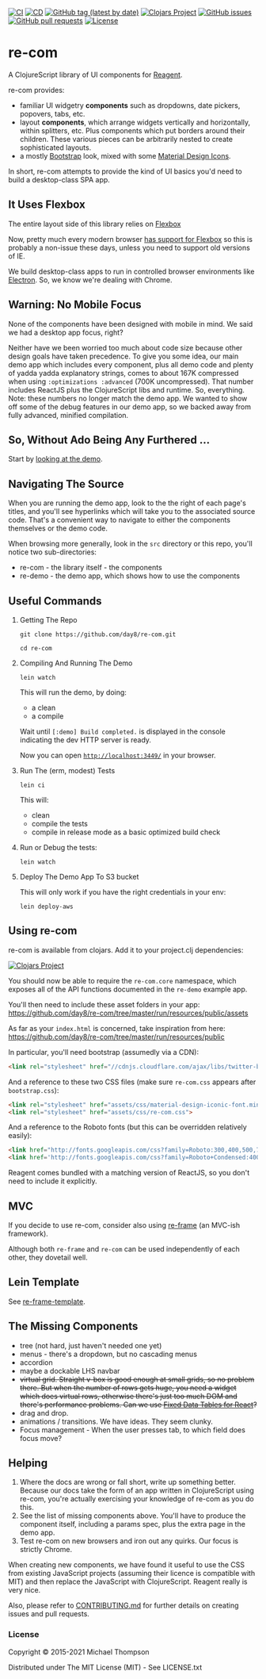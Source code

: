 [![CI](https://github.com/day8/re-com/workflows/ci/badge.svg)](https://github.com/day8/re-com/actions?workflow=ci)
[![CD](https://github.com/day8/re-com/workflows/cd/badge.svg)](https://github.com/day8/re-com/actions?workflow=cd)
[![GitHub tag (latest by date)](https://img.shields.io/github/v/tag/day8/re-com?style=flat)](https://github.com/day8/re-com/tags)
[![Clojars Project](https://img.shields.io/clojars/v/re-com.svg)](https://clojars.org/re-com)
[![GitHub issues](https://img.shields.io/github/issues-raw/day8/re-com?style=flat)](https://github.com/day8/re-com/issues)
[![GitHub pull requests](https://img.shields.io/github/issues-pr/day8/re-com)](https://github.com/day8/re-com/pulls)
[![License](https://img.shields.io/github/license/day8/re-com.svg)](license.txt)

# re-com

A ClojureScript library of UI components for [Reagent](http://reagent-project.github.io). 

re-com provides:

* familiar UI widgetry **components** such as dropdowns, date pickers, popovers, tabs, etc.
* layout **components**, which arrange widgets vertically and horizontally, within
  splitters, etc. Plus components
  which put borders around their children. These various pieces can be arbitrarily nested
  to create sophisticated layouts.
* a mostly [Bootstrap](http://getbootstrap.com/) look, mixed with
  some [Material Design Icons](http://zavoloklom.github.io/material-design-iconic-font/icons.html).

In short, re-com attempts to provide the kind of UI basics you'd need to build a desktop-class SPA app.

## It Uses Flexbox

The entire layout side of this library relies on 
[Flexbox](http://css-tricks.com/snippets/css/a-guide-to-flexbox/)

Now, pretty much every modern browser
[has support for Flexbox](http://caniuse.com/#feat=flexbox) so 
this is probably a non-issue these days, unless you need to 
support old versions of IE.

We build desktop-class apps to run in controlled browser environments
like [Electron](https://electron.atom.io).  So, we know we're dealing with Chrome.

## Warning: No Mobile Focus

None of the components have been designed with mobile in mind. We said we had a desktop app focus, right?

Neither have we been worried too much about code size because other design goals have
taken precedence. To give you some idea, our main demo app which includes every component, plus all demo
code and plenty of yadda yadda explanatory strings, comes to about 167K compressed when
using `:optimizations :advanced` (700K uncompressed).
That number includes ReactJS plus the ClojureScript libs and runtime. So, everything.
Note:  these numbers no longer match the demo app. We wanted to show off some of the debug features in our demo app, 
so we backed away from fully advanced, minified compilation. 

## So, Without Ado Being Any Furthered ...

Start by [looking at the demo](https://re-com.day8.com.au).

## Navigating The Source

When you are running the demo app, look to the the right of each page's titles, and you'll see hyperlinks
which will take you to the associated source code.  That's a convenient way to navigate to either
the components themselves or the demo code.

When browsing more generally, look in the `src` directory or this repo, you'll notice
two sub-directories:

  - re-com - the library itself - the components
  - re-demo - the demo app, which shows how to use the components

## Useful Commands

1. Getting The Repo


   ```shell
   git clone https://github.com/day8/re-com.git
   ```

   ```shell
   cd re-com
   ```

2. Compiling And Running The Demo
   
   ```shell
   lein watch
   ```
   
   This will run the demo, by doing:
     - a clean
     - a compile
   
   Wait until `[:demo] Build completed.` is displayed in the console indicating
   the dev HTTP server is ready.
    
   Now you can open [`http://localhost:3449/`](http://localhost:3449/) in your
   browser.

4. Run The (erm, modest) Tests
   
   ```shell
   lein ci
   ```
   
   This will:
     - clean
     - compile the tests
     - compile in release mode as a basic optimized build check

5. Run or Debug the tests:
   
   ```shell
   lein watch
   ```

6. Deploy The Demo App To S3 bucket
   
   This will only work if you have the right credentials in your env:
   ```shell
   lein deploy-aws
   ```


## Using re-com

re-com is available from clojars. Add it to your project.clj dependencies:

[![Clojars Project](https://img.shields.io/clojars/v/re-com.svg)](https://clojars.org/re-com)

You should now be able to require the `re-com.core` namespace, which exposes all of the API functions documented in the `re-demo` example app.

You'll then need to include these asset folders in your app:
https://github.com/day8/re-com/tree/master/run/resources/public/assets

As far as your `index.html` is concerned, take inspiration from here:
https://github.com/day8/re-com/tree/master/run/resources/public

In particular, you'll need bootstrap (assumedly via a CDN):
```html
<link rel="stylesheet" href="//cdnjs.cloudflare.com/ajax/libs/twitter-bootstrap/3.3.5/css/bootstrap.css">
```

And a reference to these two CSS files (make sure `re-com.css` appears after `bootstrap.css`):

```html
<link rel="stylesheet" href="assets/css/material-design-iconic-font.min.css">
<link rel="stylesheet" href="assets/css/re-com.css">
```

And a reference to the Roboto fonts (but this can be overridden relatively easily):

```html
<link href="http://fonts.googleapis.com/css?family=Roboto:300,400,500,700,400italic" rel="stylesheet" type="text/css">
<link href='http://fonts.googleapis.com/css?family=Roboto+Condensed:400,300' rel='stylesheet' type='text/css'>
```

Reagent comes bundled with a matching version of ReactJS,
so you don't need to include it explicitly.


## MVC

If you decide to use re-com, consider also using [re-frame](https://github.com/day8/re-frame)
(an MVC-ish framework).

Although both `re-frame` and `re-com` can be used independently of each other, they dovetail well.

## Lein Template


See [re-frame-template](https://github.com/day8/re-frame-template).


## The Missing Components

* tree  (not hard, just haven't needed one yet)
* menus - there's a dropdown, but no cascading menus
* accordion
* maybe a dockable LHS navbar
* <s> virtual grid. Straight v-box is good enough at small grids, so no problem there. But when the number of
rows gets huge, you need a widget which does virtual rows, otherwise there's just too much DOM
and there's performance problems.
Can we use [Fixed Data Tables for React](https://github.com/facebookarchive/fixed-data-table)?  </s>
* drag and drop.
* animations / transitions.  We have ideas.  They seem clunky.
* Focus management - When the user presses tab, to which field does focus move?

## Helping

1. Where the docs are wrong or fall short, write up something better. Because
   our docs take the form of an app written in ClojureScript using re-com, you're actually
   exercising your knowledge of re-com as you do this.
2. See the list of missing components above. You'll have to produce the
   component itself, including a params spec, plus the extra page in the demo app.
3. Test re-com on new browsers and iron out any quirks.  Our focus is strictly Chrome.

When creating new components, we have found it useful to use the CSS from existing
JavaScript projects (assuming their licence is compatible with MIT) and then
replace the JavaScript with ClojureScript. Reagent really is very nice.

Also, please refer to [CONTRIBUTING.md](https://github.com/day8/re-com/blob/master/CONTRIBUTING.md) for further 
details on creating issues and pull requests.


### License

Copyright © 2015-2021 Michael Thompson

Distributed under The MIT License (MIT) - See LICENSE.txt

